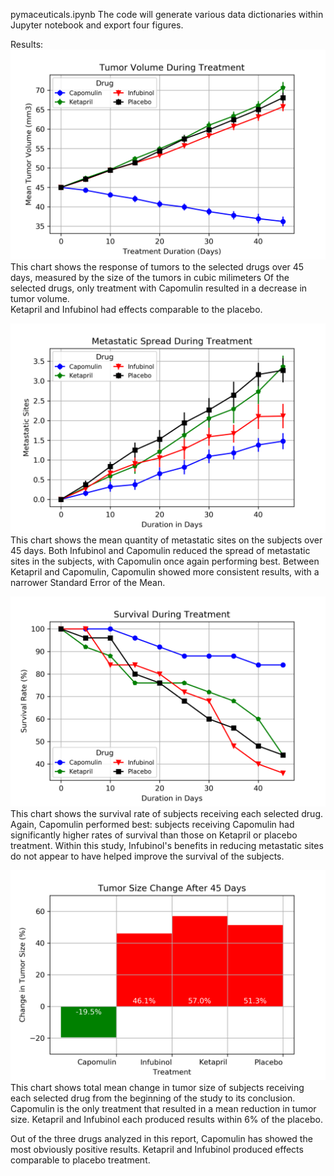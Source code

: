 pymaceuticals.ipynb
The code will generate various data dictionaries within Jupyter notebook and export four figures.

Results:
![Tumor Response](Tumor_Response.png)
This chart shows the response of tumors to the selected drugs over 45 days, measured by the size of the tumors in cubic milimeters
Of the selected drugs, only treatment with Capomulin resulted in a decrease in tumor volume.  
Ketapril and Infubinol had effects comparable to the placebo.

![Metastatic Response](Metastatic_Response.png)
This chart shows the mean quantity  of metastatic sites on the subjects over 45 days.
Both Infubinol and Capomulin reduced the spread of metastatic sites in the subjects, with Capomulin once again performing best.
Between Ketapril and Capomulin, Capomulin showed more consistent results, with a narrower Standard Error of the Mean.

![Survival During Treatment](Subject_Survival.png)
This chart shows the survival rate of subjects receiving each selected drug.
Again, Capomulin performed best: subjects receiving Capomulin had significantly higher rates of survival than those on Ketapril or placebo treatment.
Within this study, Infubinol's benefits in reducing metastatic sites do not appear to have helped improve the survival of the subjects.

![Summary Bar Graph](Response_Bar_Chart.png)
This chart shows total mean change in tumor size of subjects receiving each selected drug from the beginning of the study to its conclusion.
Capomulin is the only treatment that resulted in a mean reduction in tumor size.  Ketapril and Infubinol each produced results within 6% of the placebo.

Out of the three drugs analyzed in this report, Capomulin has showed the most obviously positive results.
Ketapril and Infubinol produced effects comparable to placebo treatment.
